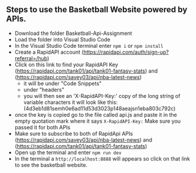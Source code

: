 ## Steps to use the Basketball Website powered by APIs.

- Download the folder Basketball-Api-Assignment
- Load the folder into Visual Studio Code 
- In the Visual Studio Code terminal  enter  ``` npm i ``` or ``` npm install ```
- Create a RapidAPI account (https://rapidapi.com/auth/sign-up?referral=/hub)
- Click on this link to find your RapidAPI Key (https://rapidapi.com/tank01/api/tank01-fantasy-stats) and (https://rapidapi.com/savey03/api/nba-latest-news)
    - it will be under "Code Snippets"
    - under "headers"
    - you will then see an 'X-RapidAPI-Key:' copy of the long string of variable characters it will look like this: (4d3eb1d81semh0e6ad11d53d3023p148aeajsn1eba803c792c)
- once the key is copied go to the file called api.js and paste it in the empty quotation mark where it says ``` X-RapidAPI-Key: ``` Make sure you passed it for both APIs
- Make sure to subscribe to both of RapidApi APIs (https://rapidapi.com/savey03/api/nba-latest-news) and (https://rapidapi.com/tank01/api/tank01-fantasy-stats)
- Open up the terminal and enter ``` npm run dev ```
- In the terminal a ```http://localhost:8888``` will appears so click on that link to see the basketball website.
